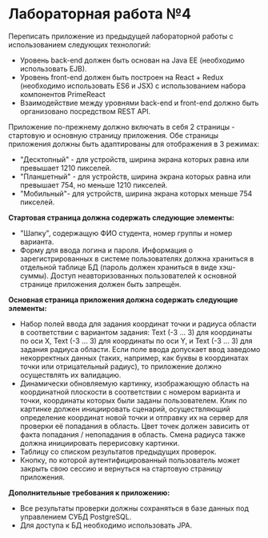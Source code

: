# Лабораторная работа №4

Переписать приложение из предыдущей лабораторной работы с использованием следующих технологий:

-   Уровень back-end должен быть основан на Java EE (необходимо использовать EJB).
-   Уровень front-end должен быть построен на React + Redux (необходимо использовать ES6 и JSX) с использованием набора компонентов PrimeReact
-   Взаимодействие между уровнями back-end и front-end должно быть организовано посредством REST API.

Приложение по-прежнему должно включать в себя 2 страницы - стартовую и основную страницу приложения. Обе страницы приложения должны быть адаптированы для отображения в 3 режимах:

-   "Десктопный" - для устройств, ширина экрана которых равна или превышает 1210 пикселей.
-   "Планшетный" - для устройств, ширина экрана которых равна или превышает 754, но меньше 1210 пикселей.
-   "Мобильный"- для устройств, ширина экрана которых меньше 754 пикселей.

**Стартовая страница должна содержать следующие элементы:**

-   "Шапку", содержащую ФИО студента, номер группы и номер варианта.
-   Форму для ввода логина и пароля. Информация о зарегистрированных в системе пользователях должна храниться в отдельной таблице БД (пароль должен храниться в виде хэш-суммы). Доступ неавторизованных пользователей к основной странице приложения должен быть запрещён.

**Основная страница приложения должна содержать следующие элементы:**

-   Набор полей ввода для задания координат точки и радиуса области в соответствии с вариантом задания: Text (-3 ... 3) для координаты по оси X, Text (-3 ... 3) для координаты по оси Y, и Text (-3 ... 3) для задания радиуса области. Если поле ввода допускает ввод заведомо некорректных данных (таких, например, как буквы в координатах точки или отрицательный радиус), то приложение должно осуществлять их валидацию.
-   Динамически обновляемую картинку, изображающую область на координатной плоскости в соответствии с номером варианта и точки, координаты которых были заданы пользователем. Клик по картинке должен инициировать сценарий, осуществляющий определение координат новой точки и отправку их на сервер для проверки её попадания в область. Цвет точек должен зависить от факта попадания / непопадания в область. Смена радиуса также должна инициировать перерисовку картинки.
-   Таблицу со списком результатов предыдущих проверок.
-   Кнопку, по которой аутентифицированный пользователь может закрыть свою сессию и вернуться на стартовую страницу приложения.

**Дополнительные требования к приложению:**

-   Все результаты проверки должны сохраняться в базе данных под управлением СУБД PostgreSQL.
-   Для доступа к БД необходимо использовать JPA.
